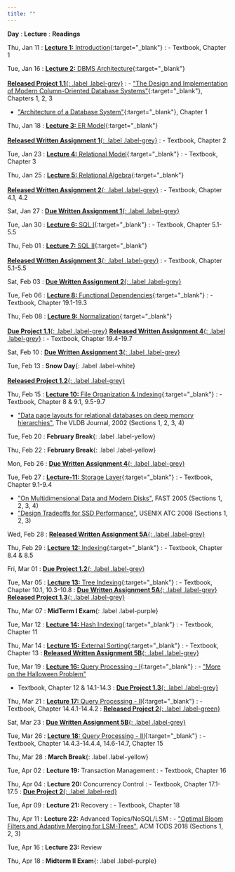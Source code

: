 ```yaml
---
title: ""
---
```


**Day**
: **Lecture**
    : **Readings**

Thu, Jan 11
: [**Lecture 1:** Introduction](https://piazza.com/class_profile/get_resource/lqgumfk5p7c3yl/lrctzbztt4m3yk){:target="_blank"}
    : - Textbook, Chapter 1

Tue, Jan 16
: [**Lecture 2:** DBMS Architecture](https://piazza.com/class_profile/get_resource/lqgumfk5p7c3yl/lrguzgmnmx76df){:target="_blank"} <br><br> [**Released Project 1.1**{: .label .label-grey}](/COSI-127B/assignments)
    : - ["The Design and Implementation of Modern Column-Oriented Database Systems"](https://stratos.seas.harvard.edu/files/stratos/files/columnstoresfntdbs.pdf){:target="_blank"}, Chapters 1, 2, 3
- ["Architecture of a Database System"](https://dsf.berkeley.edu/papers/fntdb07-architecture.pdf){:target="_blank"}, Chapter 1

Thu, Jan 18
: [**Lecture 3:** ER Model](https://piazza.com/class_profile/get_resource/lqgumfk5p7c3yl/lrjphqr0th13r8){:target="_blank"} <br><br> [**Released Written Assignment 1**{: .label .label-grey}](/COSI-127B/assignments)
    : - Textbook, Chapter 2

Tue, Jan 23
: [**Lecture 4:** Relational Model](https://piazza.com/class_profile/get_resource/lqgumfk5p7c3yl/lrqwav2x89z654){:target="_blank"}
    : - Textbook, Chapter 3

Thu, Jan 25
: [**Lecture 5:** Relational Algebra](https://piazza.com/class_profile/get_resource/lqgumfk5p7c3yl/lrtrsr1pqp04ig){:target="_blank"} <br><br> [**Released Written Assignment 2**{: .label .label-grey}](/COSI-127B/assignments)
    : - Textbook, Chapter 4.1, 4.2

Sat, Jan 27
: [**Due Written Assignment 1**{: .label .label-grey}](/COSI-127B/assignments)

Tue, Jan 30
: [**Lecture 6:** SQL I](https://piazza.com/class_profile/get_resource/lqgumfk5p7c3yl/ls0x7aahga01b3){:target="_blank"}
    : - Textbook, Chapter 5.1-5.5

Thu, Feb 01
: [**Lecture 7:** SQL II](https://piazza.com/class_profile/get_resource/lqgumfk5p7c3yl/ls3s3andoj36el){:target="_blank"} <br><br> [**Released Written Assignment 3**{: .label .label-grey}](/COSI-127B/assignments)
    : - Textbook, Chapter 5.1-5.5

Sat, Feb 03
: [**Due Written Assignment 2**{: .label .label-grey}](/COSI-127B/assignments)

Tue, Feb 06
: [**Lecture 8:** Functional Dependencies](https://piazza.com/class_profile/get_resource/lqgumfk5p7c3yl/lsaxcj1u7vw5wc){:target="_blank"}
    : - Textbook, Chapter 19.1-19.3

Thu, Feb 08
: [**Lecture 9:** Normalization](https://piazza.com/class_profile/get_resource/lqgumfk5p7c3yl/lsdsb0e2j8n6w8){:target="_blank"} <br><br> [**Due Project 1.1**{: .label .label-grey}](/COSI-127B/assignments) [**Released Written Assignment 4**{: .label .label-grey}](/COSI-127B/assignments)
    : - Textbook, Chapter 19.4-19.7

Sat, Feb 10
: [**Due Written Assignment 3**{: .label .label-grey}](/COSI-127B/assignments)

Tue, Feb 13
: **Snow Day**{: .label .label-white} <br><br> [**Released Project 1.2**{: .label .label-grey}](/COSI-127B/assignments)

Thu, Feb 15
: [**Lecture 10:** File Organization & Indexing](https://piazza.com/class_profile/get_resource/lqgumfk5p7c3yl/lsnse106nl05y4){:target="_blank"}
    : - Textbook, Chapter 8 & 9.1, 9.5-9.7
- ["Data page layouts for relational databases on deep memory hierarchies"](https://link.springer.com/article/10.1007%2Fs00778-002-0074-9), The VLDB Journal, 2002 (Sections 1, 2, 3, 4)

Tue, Feb 20
: **February Break**{: .label .label-yellow}

Thu, Feb 22
: **February Break**{: .label .label-yellow}

Mon, Feb 26
: [**Due Written Assignment 4**{: .label .label-grey}](/COSI-127B/assignments)

Tue, Feb 27
: [**Lecture-11:** Storage Layer](https://piazza.com/class_profile/get_resource/lqgumfk5p7c3yl/lt4xzryggap5ld){:target="_blank"}
    : - Textbook, Chapter 9.1-9.4
- ["On Multidimensional Data and Modern Disks"](https://www.usenix.org/legacy/events/fast05/tech/schlosser/schlosser.pdf), FAST 2005 (Sections 1, 2, 3, 4)
- ["Design Tradeoffs for SSD Performance"](https://www.usenix.org/legacy/events/usenix08/tech/full_papers/agrawal/agrawal_html/index.html), USENIX ATC 2008 (Sections 1, 2, 3)

Wed, Feb 28
: [**Released Written Assignment 5A**{: .label .label-grey}](/COSI-127B/assignments)

Thu, Feb 29
: [**Lecture 12:** Indexing](https://piazza.com/class_profile/get_resource/lqgumfk5p7c3yl/lt7sp85b8go4xc){:target="_blank"}
    : - Textbook, Chapter 8.4 & 8.5

Fri, Mar 01
: [**Due Project 1.2**{: .label .label-grey}](/COSI-127B/assignments)

Tue, Mar 05
: [**Lecture 13:** Tree Indexing](https://piazza.com/class_profile/get_resource/lqgumfk5p7c3yl/ltexx1jfvj31rk){:target="_blank"}
    : - Textbook, Chapter 10.1, 10.3-10.8
: [**Due Written Assignment 5A**{: .label .label-grey}](/COSI-127B/assignments) [**Released Project 1.3**{: .label .label-grey}](/COSI-127B/assignments)

Thu, Mar 07
: **MidTerm I Exam**{: .label .label-purple}

Tue, Mar 12
: [**Lecture 14:** Hash Indexing](https://piazza.com/class_profile/get_resource/lqgumfk5p7c3yl/ltowgvycq1i11){:target="_blank"}
    : - Textbook, Chapter 11

Thu, Mar 14
: [**Lecture 15:** External Sorting](https://piazza.com/class_profile/get_resource/lqgumfk5p7c3yl/ltrqjkpsn9e4bd){:target="_blank"}
    : - Textbook, Chapter 13
: [**Released Written Assignment 5B**{: .label .label-grey}](/COSI-127B/assignments)

Tue, Mar 19
: [**Lecture 16:** Query Processing - I](https://piazza.com/class_profile/get_resource/lqgumfk5p7c3yl/ltyvtfo72a91tm){:target="_blank"}
    : - ["More on the Halloween Problem"](https://web.archive.org/web/20070718223542/http://www.noncombatant.org/trove/fitzpatrick-anecdotes.pdf)
- Textbook, Chapter 12 & 14.1-14.3
: [**Due Project 1.3**{: .label .label-grey}](/COSI-127B/assignments)

Thu, Mar 21
: [**Lecture 17:** Query Processing - II](https://piazza.com/class_profile/get_resource/lqgumfk5p7c3yl/lu1qp47byv33pz){:target="_blank"}
    : - Textbook, Chapter 14.4.1-14.4.2
: [**Released Project 2**{: .label .label-green}](/COSI-127B/assignments)

Sat, Mar 23
: [**Due Written Assignment 5B**{: .label .label-grey}](/COSI-127B/assignments)

Tue, Mar 26
: [**Lecture 18:** Query Processing - III](https://piazza.com/class_profile/get_resource/lqgumfk5p7c3yl/lu8vs1b4day61n){:target="_blank"}
    : - Textbook, Chapter 14.4.3-14.4.4, 14.6-14.7, Chapter 15

Thu, Mar 28
: **March Break**{: .label .label-yellow}

Tue, Apr 02
: **Lecture 19:** Transaction Management
    : - Textbook, Chapter 16

Thu, Apr 04
: **Lecture 20:** Concurrency Control
    : - Textbook, Chapter 17.1-17.5
: [**Due Project 2**{: .label .label-red}](/COSI-127B/assignments)

Tue, Apr 09
: **Lecture 21:** Recovery
    : - Textbook, Chapter 18

Thu, Apr 11
: **Lecture 22:** Advanced Topics/NoSQL/LSM
    : - ["Optimal Bloom Filters and Adaptive Merging for LSM-Trees"](https://dl.acm.org/citation.cfm?id=3276980), ACM TODS 2018 (Sections 1, 2, 3)

Tue, Apr 16
: **Lecture 23:** Review

Thu, Apr 18
: **Midterm II Exam**{: .label .label-purple}
